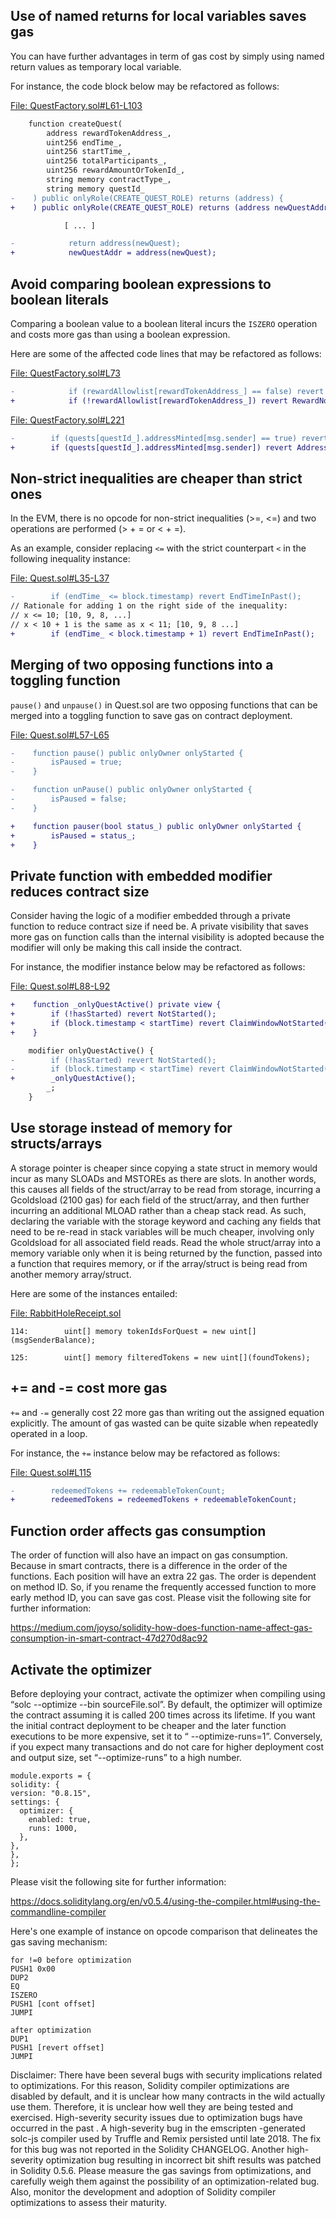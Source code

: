 ## Use of named returns for local variables saves gas
You can have further advantages in term of gas cost by simply using named return values as temporary local variable.

For instance, the code block below may be refactored as follows:

[File: QuestFactory.sol#L61-L103](https://github.com/rabbitholegg/quest-protocol/blob/8c4c1f71221570b14a0479c216583342bd652d8d/contracts/QuestFactory.sol#L61-L103)

```diff
    function createQuest(
        address rewardTokenAddress_,
        uint256 endTime_,
        uint256 startTime_,
        uint256 totalParticipants_,
        uint256 rewardAmountOrTokenId_,
        string memory contractType_,
        string memory questId_
-    ) public onlyRole(CREATE_QUEST_ROLE) returns (address) {
+    ) public onlyRole(CREATE_QUEST_ROLE) returns (address newQuestAddr) {

            [ ... ]

-            return address(newQuest);
+            newQuestAddr = address(newQuest);
```
## Avoid comparing boolean expressions to boolean literals
Comparing a boolean value to a boolean literal incurs the `ISZERO` operation and costs more gas than using a boolean expression.

Here are some of the affected code lines that may be refactored as follows:

[File: QuestFactory.sol#L73](https://github.com/rabbitholegg/quest-protocol/blob/8c4c1f71221570b14a0479c216583342bd652d8d/contracts/QuestFactory.sol#L73)

```diff
-            if (rewardAllowlist[rewardTokenAddress_] == false) revert RewardNotAllowed();
+            if (!rewardAllowlist[rewardTokenAddress_]) revert RewardNotAllowed();
```
[File: QuestFactory.sol#L221](https://github.com/rabbitholegg/quest-protocol/blob/8c4c1f71221570b14a0479c216583342bd652d8d/contracts/QuestFactory.sol#L221)

```diff
-        if (quests[questId_].addressMinted[msg.sender] == true) revert AddressAlreadyMinted();
+        if (quests[questId_].addressMinted[msg.sender]) revert AddressAlreadyMinted();
```
## Non-strict inequalities are cheaper than strict ones
In the EVM, there is no opcode for non-strict inequalities (>=, <=) and two operations are performed (> + = or < + =).

As an example, consider replacing `<=` with the strict counterpart `<` in the following inequality instance:

[File: Quest.sol#L35-L37](https://github.com/rabbitholegg/quest-protocol/blob/8c4c1f71221570b14a0479c216583342bd652d8d/contracts/Quest.sol#L35-L37)

```diff
-        if (endTime_ <= block.timestamp) revert EndTimeInPast();
// Rationale for adding 1 on the right side of the inequality:
// x <= 10; [10, 9, 8, ...]
// x < 10 + 1 is the same as x < 11; [10, 9, 8 ...]
+        if (endTime_ < block.timestamp + 1) revert EndTimeInPast();
```
## Merging of two opposing functions into a toggling function
`pause()` and `unpause()` in Quest.sol are two opposing functions that can be merged into a toggling function to save gas on contract deployment.

[File: Quest.sol#L57-L65](https://github.com/rabbitholegg/quest-protocol/blob/8c4c1f71221570b14a0479c216583342bd652d8d/contracts/Quest.sol#L57-L65)

```diff
-    function pause() public onlyOwner onlyStarted {
-        isPaused = true;
-    }

-    function unPause() public onlyOwner onlyStarted {
-        isPaused = false;
-    }

+    function pauser(bool status_) public onlyOwner onlyStarted {
+        isPaused = status_;
+    }
```
## Private function with embedded modifier reduces contract size
Consider having the logic of a modifier embedded through a private function to reduce contract size if need be. A private visibility that saves more gas on function calls than the internal visibility is adopted because the modifier will only be making this call inside the contract.

For instance, the modifier instance below may be refactored as follows:

[File: Quest.sol#L88-L92](https://github.com/rabbitholegg/quest-protocol/blob/8c4c1f71221570b14a0479c216583342bd652d8d/contracts/Quest.sol#L88-L92)

```diff
+    function _onlyQuestActive() private view {
+        if (!hasStarted) revert NotStarted();
+        if (block.timestamp < startTime) revert ClaimWindowNotStarted();
+    }

    modifier onlyQuestActive() {
-        if (!hasStarted) revert NotStarted();
-        if (block.timestamp < startTime) revert ClaimWindowNotStarted();
+        _onlyQuestActive();
        _;
    }
```
## Use storage instead of memory for structs/arrays
A storage pointer is cheaper since copying a state struct in memory would incur as many SLOADs and MSTOREs as there are slots. In another words, this causes all fields of the struct/array to be read from storage, incurring a Gcoldsload (2100 gas) for each field of the struct/array, and then further incurring an additional MLOAD rather than a cheap stack read. As such, declaring the variable with the storage keyword and caching any fields that need to be re-read in stack variables will be much cheaper, involving only Gcoldsload for all associated field reads. Read the whole struct/array into a memory variable only when it is being returned by the function, passed into a function that requires memory, or if the array/struct is being read from another memory array/struct.

Here are some of the instances entailed:

[File: RabbitHoleReceipt.sol](https://github.com/rabbitholegg/quest-protocol/blob/8c4c1f71221570b14a0479c216583342bd652d8d/contracts/RabbitHoleReceipt.sol)

```solidity
114:        uint[] memory tokenIdsForQuest = new uint[](msgSenderBalance);

125:        uint[] memory filteredTokens = new uint[](foundTokens);
```
## += and -= cost more gas
`+=` and `-=` generally cost 22 more gas than writing out the assigned equation explicitly. The amount of gas wasted can be quite sizable when repeatedly operated in a loop.

For instance, the `+=` instance below may be refactored as follows:

[File: Quest.sol#L115](https://github.com/rabbitholegg/quest-protocol/blob/8c4c1f71221570b14a0479c216583342bd652d8d/contracts/Quest.sol#L115)

```diff
-        redeemedTokens += redeemableTokenCount;
+        redeemedTokens = redeemedTokens + redeemableTokenCount;
```
## Function order affects gas consumption
The order of function will also have an impact on gas consumption. Because in smart contracts, there is a difference in the order of the functions. Each position will have an extra 22 gas. The order is dependent on method ID. So, if you rename the frequently accessed function to more early method ID, you can save gas cost. Please visit the following site for further information:

https://medium.com/joyso/solidity-how-does-function-name-affect-gas-consumption-in-smart-contract-47d270d8ac92

## Activate the optimizer
Before deploying your contract, activate the optimizer when compiling using “solc --optimize --bin sourceFile.sol”. By default, the optimizer will optimize the contract assuming it is called 200 times across its lifetime. If you want the initial contract deployment to be cheaper and the later function executions to be more expensive, set it to “ --optimize-runs=1”. Conversely, if you expect many transactions and do not care for higher deployment cost and output size, set “--optimize-runs” to a high number.

```
module.exports = {
solidity: {
version: "0.8.15",
settings: {
  optimizer: {
    enabled: true,
    runs: 1000,
  },
},
},
};
```
Please visit the following site for further information:

https://docs.soliditylang.org/en/v0.5.4/using-the-compiler.html#using-the-commandline-compiler

Here's one example of instance on opcode comparison that delineates the gas saving mechanism:

```
for !=0 before optimization
PUSH1 0x00
DUP2
EQ
ISZERO
PUSH1 [cont offset]
JUMPI

after optimization
DUP1
PUSH1 [revert offset]
JUMPI
```
Disclaimer: There have been several bugs with security implications related to optimizations. For this reason, Solidity compiler optimizations are disabled by default, and it is unclear how many contracts in the wild actually use them. Therefore, it is unclear how well they are being tested and exercised. High-severity security issues due to optimization bugs have occurred in the past . A high-severity bug in the emscripten -generated solc-js compiler used by Truffle and Remix persisted until late 2018. The fix for this bug was not reported in the Solidity CHANGELOG. Another high-severity optimization bug resulting in incorrect bit shift results was patched in Solidity 0.5.6. Please measure the gas savings from optimizations, and carefully weigh them against the possibility of an optimization-related bug. Also, monitor the development and adoption of Solidity compiler optimizations to assess their maturity.